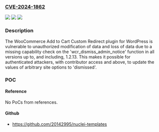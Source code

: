 ### [CVE-2024-1862](https://cve.mitre.org/cgi-bin/cvename.cgi?name=CVE-2024-1862)
![](https://img.shields.io/static/v1?label=Product&message=WooCommerce%20Add%20to%20Cart%20Custom%20Redirect&color=blue)
![](https://img.shields.io/static/v1?label=Version&message=*%3C%3D%201.2.13%20&color=brighgreen)
![](https://img.shields.io/static/v1?label=Vulnerability&message=CWE-862%20Missing%20Authorization&color=brighgreen)

### Description

The WooCommerce Add to Cart Custom Redirect plugin for WordPress is vulnerable to unauthorized modification of data and loss of data due to a missing capability check on the 'wcr_dismiss_admin_notice' function in all versions up to, and including, 1.2.13. This makes it possible for authenticated attackers, with contributor access and above, to update the values of arbitrary site options to 'dismissed'.

### POC

#### Reference
No PoCs from references.

#### Github
- https://github.com/20142995/nuclei-templates


